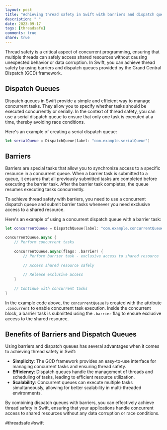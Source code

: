 ```yaml
---
layout: post
title: "Achieving thread safety in Swift with barriers and dispatch queues"
description: " "
date: 2023-09-17
tags: [threadsafe]
comments: true
share: true
---
```


Thread safety is a critical aspect of concurrent programming, ensuring that multiple threads can safely access shared resources without causing unexpected behavior or data corruption. In Swift, you can achieve thread safety by using barriers and dispatch queues provided by the Grand Central Dispatch (GCD) framework.

## Dispatch Queues

Dispatch queues in Swift provide a simple and efficient way to manage concurrent tasks. They allow you to specify whether tasks should be executed concurrently or serially. In the context of thread safety, you can use a serial dispatch queue to ensure that only one task is executed at a time, thereby avoiding race conditions.

Here's an example of creating a serial dispatch queue:

```swift
let serialQueue = DispatchQueue(label: "com.example.serialQueue")
```

## Barriers

Barriers are special tasks that allow you to synchronize access to a specific resource in a concurrent queue. When a barrier task is submitted to a queue, it ensures that all previously submitted tasks are completed before executing the barrier task. After the barrier task completes, the queue resumes executing tasks concurrently.

To achieve thread safety with barriers, you need to use a concurrent dispatch queue and submit barrier tasks whenever you need exclusive access to a shared resource.

Here's an example of using a concurrent dispatch queue with a barrier task:

```swift
let concurrentQueue = DispatchQueue(label: "com.example.concurrentQueue", attributes: .concurrent)

concurrentQueue.async {
    // Perform concurrent tasks
    
    concurrentQueue.async(flags: .barrier) {
        // Perform barrier task - exclusive access to shared resource
        
        // Access shared resource safely
        
        // Release exclusive access
    }
    
    // Continue with concurrent tasks
}
```

In the example code above, the `concurrentQueue` is created with the attribute `.concurrent` to enable concurrent task execution. Inside the concurrent block, a barrier task is submitted using the `.barrier` flag to ensure exclusive access to the shared resource.

## Benefits of Barriers and Dispatch Queues

Using barriers and dispatch queues has several advantages when it comes to achieving thread safety in Swift:

- **Simplicity**: The GCD framework provides an easy-to-use interface for managing concurrent tasks and ensuring thread safety.
- **Efficiency**: Dispatch queues handle the management of threads and scheduling of tasks, leading to efficient resource utilization.
- **Scalability**: Concurrent queues can execute multiple tasks simultaneously, allowing for better scalability in multi-threaded environments.

By combining dispatch queues with barriers, you can effectively achieve thread safety in Swift, ensuring that your applications handle concurrent access to shared resources without any data corruption or race conditions.

#threadsafe #swift